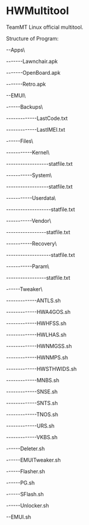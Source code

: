 # HWMultitool
TeamMT Linux official multitool.

Structure of Program:

--Apps\

-------Lawnchair.apk

-------OpenBoard.apk

-------Retro.apk

--EMUI\

------Backups\

-------------LastCode.txt

-------------LastIMEI.txt

------Files\

-----------Kernel\

------------------statfile.txt

-----------System\

------------------statfile.txt

-----------Userdata\

-------------------statfile.txt

-----------Vendor\

-----------------statfile.txt

-----------Recovery\

-------------------statfile.txt

-----------Param\

-----------------statfile.txt

------Tweaker\

-------------ANTLS.sh

-------------HWA4GOS.sh

-------------HWHFSS.sh

-------------HWLHAS.sh

-------------HWNMGSS.sh

-------------HWNMPS.sh

-------------HWSTHWIDS.sh

-------------MNBS.sh

-------------SNSE.sh

-------------SNTS.sh

-------------TNOS.sh

-------------URS.sh

-------------VKBS.sh

------Deleter.sh

------EMUITweaker.sh

------Flasher.sh

------PG.sh

------SFlash.sh

------Unlocker.sh

--EMUI.sh

  
